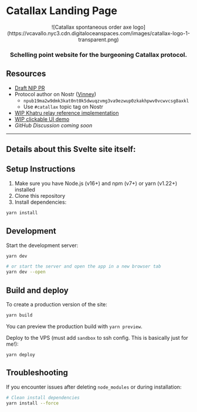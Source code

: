 # Catallax Landing Page

<div style="text-align: center; margin: 0 auto;">
![Catallax spontaneous order axe logo](https://vcavallo.nyc3.cdn.digitaloceanspaces.com/images/catallax-logo-1-transparent.png)

### Schelling point website for the burgeoning Catallax protocol.
</div>

## Resources

- [Draft NIP PR](https://github.com/nostr-protocol/nips/pull/1714)
- Protocol author on Nostr ([Vinney](https://njump.me/npub19ma2w9dmk3kat0nt0k5dwuqzvmg3va9ezwup0zkakhpwv0vcwvcsg8axkl))
  - `npub19ma2w9dmk3kat0nt0k5dwuqzvmg3va9ezwup0zkakhpwv0vcwvcsg8axkl`
  - Use `#catallax` topic tag on Nostr
- [WIP Khatru relay reference implementation](https://github.com/vcavallo/khatru/tree/trim-kinds)
- [WIP clickable UI demo](https://github.com/vcavallo/catallax-ui)
- _GitHub Discussion coming soon_

---

## Details about this Svelte site itself:

## Setup Instructions

1. Make sure you have Node.js (v16+) and npm (v7+) or yarn (v1.22+) installed
2. Clone this repository
3. Install dependencies:

```bash
yarn install
```

## Development

Start the development server:

```bash
yarn dev

# or start the server and open the app in a new browser tab
yarn dev --open
```

## Build and deploy

To create a production version of the site:

```bash
yarn build
```

You can preview the production build with `yarn preview`.

Deploy to the VPS (must add `sandbox` to ssh config. This is basically just for me!):

`yarn deploy`

## Troubleshooting

If you encounter issues after deleting `node_modules` or during installation:

```bash
# Clean install dependencies 
yarn install --force
```
